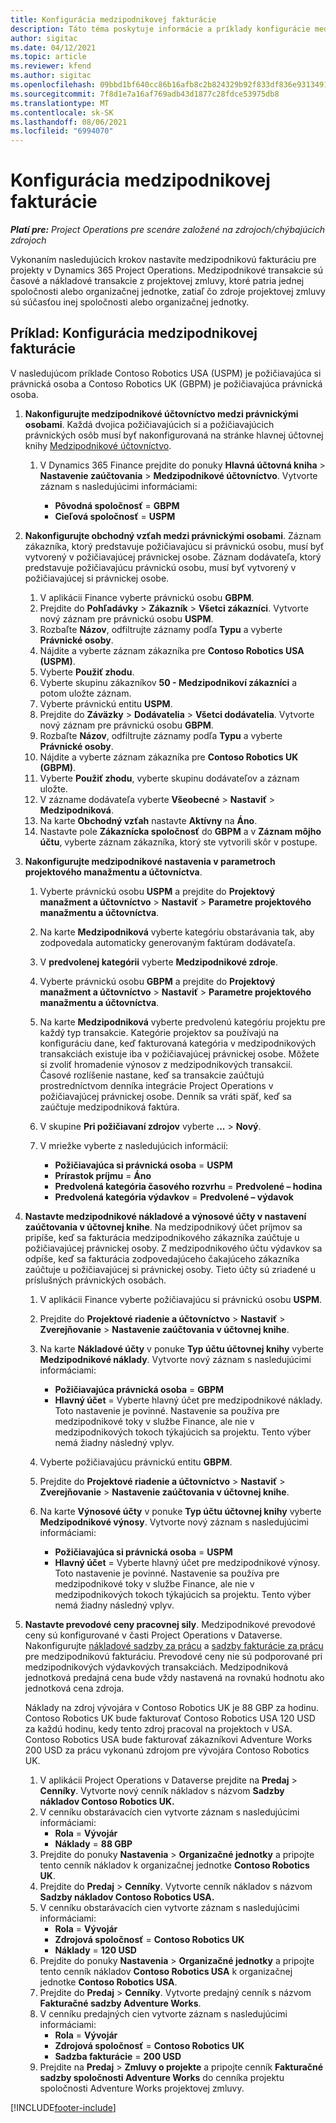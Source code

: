 ```yaml
---
title: Konfigurácia medzipodnikovej fakturácie
description: Táto téma poskytuje informácie a príklady konfigurácie medzipodnikovej fakturácie pre projekty.
author: sigitac
ms.date: 04/12/2021
ms.topic: article
ms.reviewer: kfend
ms.author: sigitac
ms.openlocfilehash: 09bbd1bf640cc86b16afb8c2b824329b92f833df836e9313491d57a2f1646440
ms.sourcegitcommit: 7f8d1e7a16af769adb43d1877c28fdce53975db8
ms.translationtype: MT
ms.contentlocale: sk-SK
ms.lasthandoff: 08/06/2021
ms.locfileid: "6994070"
---
```

# <a name="configure-intercompany-invoicing"></a>Konfigurácia medzipodnikovej fakturácie

_**Platí pre:** Project Operations pre scenáre založené na zdrojoch/chýbajúcich zdrojoch_

Vykonaním nasledujúcich krokov nastavíte medzipodnikovú fakturáciu pre projekty v Dynamics 365 Project Operations. Medzipodnikové transakcie sú časové a nákladové transakcie z projektovej zmluvy, ktoré patria jednej spoločnosti alebo organizačnej jednotke, zatiaľ čo zdroje projektovej zmluvy sú súčasťou inej spoločnosti alebo organizačnej jednotky.

## <a name="example-configure-intercompany-invoicing"></a>Príklad: Konfigurácia medzipodnikovej fakturácie

V nasledujúcom príklade Contoso Robotics USA (USPM) je požičiavajúca si právnická osoba a Contoso Robotics UK (GBPM) je požičiavajúca právnická osoba. 

1. **Nakonfigurujte medzipodnikové účtovníctvo medzi právnickými osobami**. Každá dvojica požičiavajúcich si a požičiavajúcich právnických osôb musí byť nakonfigurovaná na stránke hlavnej účtovnej knihy [Medzipodnikové účtovníctvo](/dynamics365/finance/general-ledger/intercompany-accounting-setup).
    
    1. V Dynamics 365 Finance prejdite do ponuky **Hlavná účtovná kniha** > **Nastavenie zaúčtovania** > **Medzipodnikové účtovníctvo**. Vytvorte záznam s nasledujúcimi informáciami:

        - **Pôvodná spoločnosť** = **GBPM**
        - **Cieľová spoločnosť** = **USPM**

2. **Nakonfigurujte obchodný vzťah medzi právnickými osobami**. Záznam zákazníka, ktorý predstavuje požičiavajúcu si právnickú osobu, musí byť vytvorený v požičiavajúcej právnickej osobe. Záznam dodávateľa, ktorý predstavuje požičiavajúcu právnickú osobu, musí byť vytvorený v požičiavajúcej si právnickej osobe.

     1. V aplikácii Finance vyberte právnickú osobu **GBPM**.
     2. Prejdite do **Pohľadávky** > **Zákazník** > **Všetci zákazníci**. Vytvorte nový záznam pre právnickú osobu **USPM**.
     3. Rozbaľte **Názov**, odfiltrujte záznamy podľa **Typu** a vyberte **Právnické osoby**. 
     4. Nájdite a vyberte záznam zákazníka pre **Contoso Robotics USA (USPM)**.
     5. Vyberte **Použiť zhodu**. 
     6. Vyberte skupinu zákazníkov **50 - Medzipodnikoví zákazníci** a potom uložte záznam.
     7. Vyberte právnickú entitu **USPM**.
     8. Prejdite do **Záväzky** > **Dodávatelia** > **Všetci dodávatelia**. Vytvorte nový záznam pre právnickú osobu **GBPM**.
     9. Rozbaľte **Názov**, odfiltrujte záznamy podľa **Typu** a vyberte **Právnické osoby**. 
     10. Nájdite a vyberte záznam zákazníka pre **Contoso Robotics UK (GBPM)**.
     11. Vyberte **Použiť zhodu**, vyberte skupinu dodávateľov a záznam uložte.
     12. V zázname dodávateľa vyberte **Všeobecné** > **Nastaviť** > **Medzipodniková**.
     13. Na karte **Obchodný vzťah** nastavte **Aktívny** na **Áno**.
     14. Nastavte pole **Zákaznícka spoločnosť** do **GBPM** a v **Záznam môjho účtu**, vyberte záznam zákazníka, ktorý ste vytvorili skôr v postupe.

3. **Nakonfigurujte medzipodnikové nastavenia v parametroch projektového manažmentu a účtovníctva**. 

    1. Vyberte právnickú osobu **USPM** a prejdite do **Projektový manažment a účtovníctvo** > **Nastaviť** > **Parametre projektového manažmentu a účtovníctva**.
    2. Na karte **Medzipodniková** vyberte kategóriu obstarávania tak, aby zodpovedala automaticky generovaným faktúram dodávateľa.
    3. V **predvolenej kategórii** vyberte **Medzipodnikové zdroje**.
    4. Vyberte právnickú osobu **GBPM** a prejdite do **Projektový manažment a účtovníctvo** > **Nastaviť** > **Parametre projektového manažmentu a účtovníctva**.
    5. Na karte **Medzipodniková** vyberte predvolenú kategóriu projektu pre každý typ transakcie. Kategórie projektov sa používajú na konfiguráciu dane, keď fakturovaná kategória v medzipodnikových transakciách existuje iba v požičiavajúcej právnickej osobe. Môžete si zvoliť hromadenie výnosov z medzipodnikových transakcií. Časové rozlíšenie nastane, keď sa transakcie zaúčtujú prostredníctvom denníka integrácie Project Operations v požičiavajúcej právnickej osobe. Denník sa vráti späť, keď sa zaúčtuje medzipodniková faktúra.
    6. V skupine **Pri požičiavaní zdrojov** vyberte **...** > **Nový**. 
    7. V mriežke vyberte z nasledujúcich informácií:

          - **Požičiavajúca si právnická osoba** = **USPM**
          - **Prírastok príjmu** = **Áno**
          - **Predvolená kategória časového rozvrhu** = **Predvolené – hodina**
          - **Predvolená kategória výdavkov** = **Predvolené – výdavok**

4. **Nastavte medzipodnikové nákladové a výnosové účty v nastavení zaúčtovania v účtovnej knihe**. Na medzipodnikový účet príjmov sa pripíše, keď sa fakturácia medzipodnikového zákazníka zaúčtuje u požičiavajúcej právnickej osoby. Z medzipodnikového účtu výdavkov sa odpíše, keď sa fakturácia zodpovedajúceho čakajúceho zákazníka zaúčtuje u požičiavajúcej si právnickej osoby. Tieto účty sú zriadené u príslušných právnických osobách. 
      
     1. V aplikácii Finance vyberte požičiavajúcu si právnickú osobu **USPM**. 
     2. Prejdite do **Projektové riadenie a účtovníctvo** > **Nastaviť** > **Zverejňovanie** > **Nastavenie zaúčtovania v účtovnej knihe**. 
     3. Na karte **Nákladové účty** v ponuke **Typ účtu účtovnej knihy** vyberte **Medzipodnikové náklady**. Vytvorte nový záznam s nasledujúcimi informáciami:
      
        - **Požičiavajúca právnická osoba** = **GBPM**
        - **Hlavný účet** = Vyberte hlavný účet pre medzipodnikové náklady. Toto nastavenie je povinné. Nastavenie sa používa pre medzipodnikové toky v službe Finance, ale nie v medzipodnikových tokoch týkajúcich sa projektu. Tento výber nemá žiadny následný vplyv. 
        
     4. Vyberte požičiavajúcu právnickú entitu **GBPM**. 
     5. Prejdite do **Projektové riadenie a účtovníctvo** > **Nastaviť** > **Zverejňovanie** > **Nastavenie zaúčtovania v účtovnej knihe**. 
     6. Na karte **Výnosové účty** v ponuke **Typ účtu účtovnej knihy** vyberte **Medzipodnikové výnosy**. Vytvorte nový záznam s nasledujúcimi informáciami:

        - **Požičiavajúca si právnická osoba** = **USPM**
        - **Hlavný účet** = Vyberte hlavný účet pre medzipodnikové výnosy. Toto nastavenie je povinné. Nastavenie sa používa pre medzipodnikové toky v službe Finance, ale nie v medzipodnikových tokoch týkajúcich sa projektu. Tento výber nemá žiadny následný vplyv. 

5. **Nastavte prevodové ceny pracovnej sily**. Medzipodnikové prevodové ceny sú konfigurované v časti Project Operations v Dataverse. Nakonfigurujte [nákladové sadzby za prácu](../pricing-costing/set-up-labor-cost-rate.md#transfer-pricing-and-costs-for-resources-outside-of-your-division-or-legal-entity) a [sadzby fakturácie za prácu](../pricing-costing/set-up-labor-bill-rate.md#transfer-pricing-or-set-up-bill-rates-for-resources-from-other-organizational-units-or-divisions) pre medzipodnikovú fakturáciu. Prevodové ceny nie sú podporované pri medzipodnikových výdavkových transakciách. Medzipodniková jednotková predajná cena bude vždy nastavená na rovnakú hodnotu ako jednotková cena zdroja.

      Náklady na zdroj vývojára v Contoso Robotics UK je 88 GBP za hodinu. Contoso Robotics UK bude fakturovať Contoso Robotics USA 120 USD za každú hodinu, kedy tento zdroj pracoval na projektoch v USA. Contoso Robotics USA bude fakturovať zákazníkovi Adventure Works 200 USD za prácu vykonanú zdrojom pre vývojára Contoso Robotics UK.

      1. V aplikácii Project Operations v Dataverse prejdite na **Predaj** > **Cenníky**. Vytvorte nový cenník nákladov s názvom **Sadzby nákladov Contoso Robotics UK.** 
      2. V cenníku obstarávacích cien vytvorte záznam s nasledujúcimi informáciami:
         - **Rola** = **Vývojár**
         - **Náklady** = **88 GBP**
      3. Prejdite do ponuky **Nastavenia** > **Organizačné jednotky** a pripojte tento cenník nákladov k organizačnej jednotke **Contoso Robotics UK**.
      4. Prejdite do **Predaj** > **Cenníky**. Vytvorte cenník nákladov s názvom **Sadzby nákladov Contoso Robotics USA.** 
      5. V cenníku obstarávacích cien vytvorte záznam s nasledujúcimi informáciami:
          - **Rola** = **Vývojár**
          - **Zdrojová spoločnosť** = **Contoso Robotics UK**
          - **Náklady** = **120 USD**
      6. Prejdite do ponuky **Nastavenia** > **Organizačné jednotky** a pripojte tento cenník nákladov **Contoso Robotics USA** k organizačnej jednotke **Contoso Robotics USA**.
      7. Prejdite do **Predaj** > **Cenníky**. Vytvorte predajný cenník s názvom **Fakturačné sadzby Adventure Works**. 
      8. V cenníku predajných cien vytvorte záznam s nasledujúcimi informáciami:
          - **Rola** = **Vývojár**
          - **Zdrojová spoločnosť** = **Contoso Robotics UK**
          - **Sadzba fakturácie** = **200 USD**
      9. Prejdite na **Predaj** > **Zmluvy o projekte** a pripojte cenník **Fakturačné sadzby spoločnosti Adventure Works** do cenníka projektu spoločnosti Adventure Works projektovej zmluvy.


[!INCLUDE[footer-include](../includes/footer-banner.md)]
